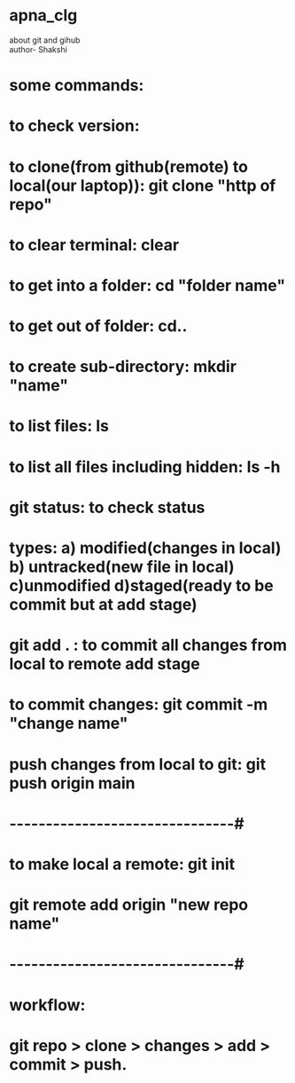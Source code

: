 # apna_clg
about git and gihub
<br>
author- Shakshi

# some commands:
# to check version:
# to clone(from github(remote) to local(our laptop)): git clone "http of repo"
# to clear terminal: clear
# to get into a folder: cd "folder name"
# to get out of folder: cd..
# to create sub-directory: mkdir "name"
# to list files: ls
# to list all files including hidden: ls -h
# git status: to check status
# types: a) modified(changes in local) b) untracked(new file in local) c)unmodified d)staged(ready to be commit but at add stage)
# git add . : to commit all changes from local to remote add stage
# to commit changes: git commit -m "change name"
# push changes from local to git: git push origin main
# -------------------------------#
# to make local a remote: git init
# git remote add origin "new repo name"
# -------------------------------#
# workflow:
# git repo > clone > changes > add > commit > push.
